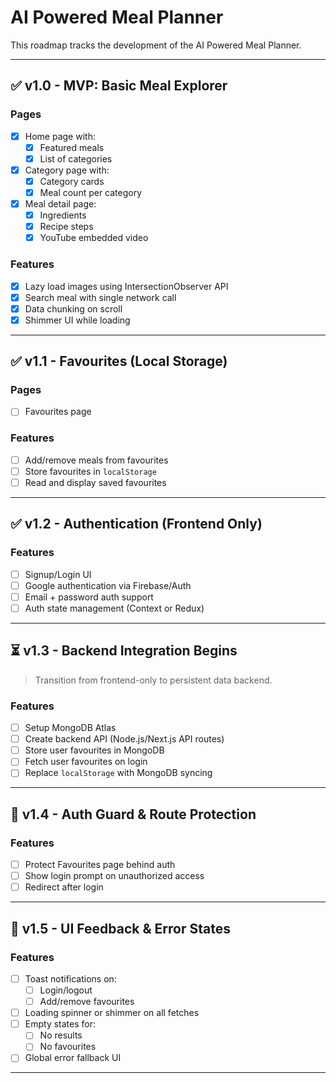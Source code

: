 # AI Powered Meal Planner

This roadmap tracks the development of the AI Powered Meal Planner.

---

## ✅ v1.0 - MVP: Basic Meal Explorer

### Pages
- [x] Home page with:
  - [x] Featured meals
  - [x] List of categories
- [x] Category page with:
  - [x] Category cards
  - [x] Meal count per category
- [x] Meal detail page:
  - [x] Ingredients
  - [x] Recipe steps
  - [x] YouTube embedded video

### Features
- [x] Lazy load images using IntersectionObserver API
- [x] Search meal with single network call
- [x] Data chunking on scroll
- [x] Shimmer UI while loading

---

## ✅ v1.1 - Favourites (Local Storage)

### Pages
- [ ] Favourites page

### Features
- [ ] Add/remove meals from favourites
- [ ] Store favourites in `localStorage`
- [ ] Read and display saved favourites

---

## ✅ v1.2 - Authentication (Frontend Only)

### Features
- [ ] Signup/Login UI
- [ ] Google authentication via Firebase/Auth
- [ ] Email + password auth support
- [ ] Auth state management (Context or Redux)

---

## ⏳ v1.3 - Backend Integration Begins

> Transition from frontend-only to persistent data backend.

### Features
- [ ] Setup MongoDB Atlas
- [ ] Create backend API (Node.js/Next.js API routes)
- [ ] Store user favourites in MongoDB
- [ ] Fetch user favourites on login
- [ ] Replace `localStorage` with MongoDB syncing

---

## 🔐 v1.4 - Auth Guard & Route Protection

### Features
- [ ] Protect Favourites page behind auth
- [ ] Show login prompt on unauthorized access
- [ ] Redirect after login

---

## 💬 v1.5 - UI Feedback & Error States

### Features
- [ ] Toast notifications on:
  - [ ] Login/logout
  - [ ] Add/remove favourites
- [ ] Loading spinner or shimmer on all fetches
- [ ] Empty states for:
  - [ ] No results
  - [ ] No favourites
- [ ] Global error fallback UI

---

